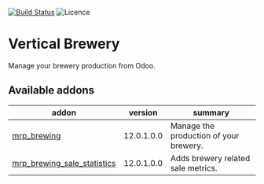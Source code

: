 [![Build Status](https://travis-ci.com/coopiteasy/vertical-brewery.svg?branch=12.0)](https://travis-ci.com/coopiteasy/vertical-brewery)
![Licence](https://img.shields.io/badge/licence-AGPL--3-blue.svg)

# Vertical Brewery

Manage your brewery production from Odoo.

<!-- prettier-ignore-start -->
[//]: # (addons)

Available addons
----------------
addon | version | summary
--- | --- | ---
[mrp_brewing](mrp_brewing/) | 12.0.1.0.0 | Manage the production of your brewery.
[mrp_brewing_sale_statistics](mrp_brewing_sale_statistics/) | 12.0.1.0.0 | Adds brewery related sale metrics.

[//]: # (end addons)
<!-- prettier-ignore-end -->
